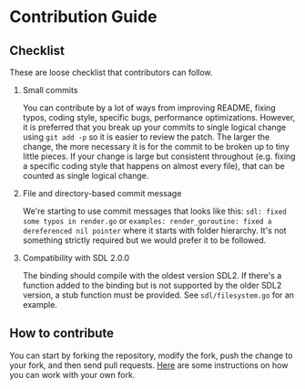 # Contribution Guide

## Checklist
These are loose checklist that contributors can follow.

1. Small commits

   You can contribute by a lot of ways from improving README, fixing typos, coding style, specific bugs, performance optimizations. However, it is preferred that you break up your commits to single logical change using `git add -p` so it is easier to review the patch. The larger the change, the more necessary it is for the commit to be broken up to tiny little pieces. If your change is large but consistent throughout (e.g. fixing a specific coding style that happens on almost every file), that can be counted as single logical change.

2. File and directory-based commit message

   We're starting to use commit messages that looks like this: `sdl: fixed some typos in render.go` or `examples: render_goroutine: fixed a dereferenced nil pointer` where it starts with folder hierarchy. It's not something strictly required but we would prefer it to be followed.

3. Compatibility with SDL 2.0.0

   The binding should compile with the oldest version SDL2. If there's a function added to the binding but is not supported by the older SDL2 version, a stub function must be provided. See `sdl/filesystem.go` for an example.

## How to contribute
You can start by forking the repository, modify the fork, push the change to your fork, and then send pull requests. [Here](http://blog.campoy.cat/2014/03/github-and-go-forking-pull-requests-and.html) are some instructions on how you can work with your own fork.

